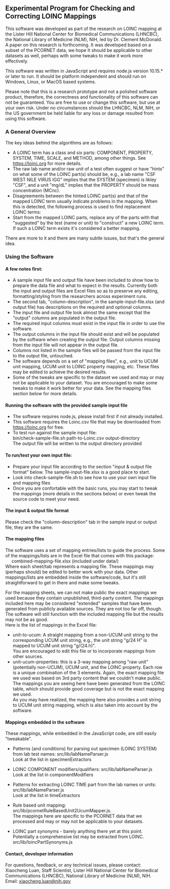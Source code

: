 ## Experimental Program for Checking and Correcting LOINC Mappings

This software was developed as part of the research on LOINC mapping at
the Lister Hill National Center for Biomedical Communications (LHNCBC), the National Library
of Medicine (NLM), NIH, led by Dr. Clement McDonald. A paper on this research is forthcoming. It was 
developed based on a subset of the PCORNET data, we hope It should be applicable to other datasets
as well, perhaps with some tweaks to make it work more effectively.

This software was written in JavaScript and requires node.js version 10.15.* or later to run.
It should be platform independent and should run on Windows, Linux, or MacOS based systems.

Please note that this is a research prototype and not a polished software product, therefore, 
the correctness and functionality of this software can not be guaranteed. You are free to use 
or change this software, but use at your own risk. Under no circumstances should the LHNCBC, 
NLM, NIH, or the US government be held liable for any loss or damage resulted from using this software.

### A General Overview
The key ideas behind the algorithms are as follows:
- A LOINC term has a class and six parts: COMPONENT, PROPERTY, SYSTEM, TIME, SCALE, and METHOD,
  among other things. See https://loinc.org for more details. 
- The raw lab name and/or raw unit of a test often suggest or have "hints" on what some of the 
  LOINC part(s) should be, e.g., a lab name "CSF WEST NILE VIRUS IGG" implies that the SYSTEM (specimen) 
  is likley "CSF", and a unit "mg/dL" implies that the PROPERTY should be mass concentration (MCnc).
- Disagreements between the hinted LOINC part(s) and that of the mapped LOINC term usually indicate
  problems in the mapping. When this is detected, the following process is used to find replacement 
  LOINC terms:
- Start from the mapped LOINC parts, replace any of the parts with that "suggested" by the test
  (name or unit) to "construct" a new LOINC term. If such a LOINC term exists it's considered a 
  better mapping.    

There are more to it and there are many subtle issues, but that's the general idea.  

### Using the Software
#### A few notes first:
- A sample input file and output file have been included to show how to prepare the data file and 
  what to expect in the results. Currently both the input and output files are Excel files so as to
  preserve any editing, formatting/styling from the researchers across experiment runs.
- The second tab, "column-description", in the sample-input-file.xlsx (and output file) has
  descriptions on the required and optional columns.
- The input file and output file look almost the same except that the "output" columns are populated
  in the output file.
- The required input columns must exist in the input file in order to use the software.
- The output columns in the input file should exist and will be populated by the software when creating the
  output file. Output columns missing from the input file will not appear in the output file.
- Columns not listed in the sample files will be passed from the input file to the output file, untouched.
- The software depends on a set of "mapping files", e.g., unit to UCUM unit mapping,
  UCUM unit to LOINC property mapping, etc. These files may be edited to achieve the desired results.
- Some of the tweaks are specific to the dataset we used and may or may not be applicable to your
  dataset. You are encouraged to make some tweaks to make it work better for your data.
  See the mapping files section below for more details.

#### Running the software with the provided sample input file
- The software requires node.js, please install first if not already installed.
- This software requires the Loinc.csv file that may be downloaded from https://loinc.org for free.
- To test run against the sample input file:   
    bin/check-sample-file.sh path-to-Loinc.csv output-directory  
  The output file will be written to the output directory provided

#### To run/test your own input file:
- Prepare your input file according to the section "input & output file format" below. The 
  sample-input-file.xlsx is a good place to start.
- Look into check-sample-file.sh to see how to use your own input file and mapping files
- Once you are confortable with the basic runs, you may start to tweak the mappings (more details in the
  sections below) or even tweak the source code to meet your need.

#### The input & output file format
Please check the "column-description" tab in the sample input or output file, they are the same.

#### The mapping files
The software uses a set of mapping entries/lists to guide the process. Some of the mappings/lists are 
in the Excel file that comes with this package:  
&nbsp;&nbsp;&nbsp;&nbsp; combined-mapping-file.xlsx (included under data/)  
Where each sheet/tab represents a mapping file. These mappings may (perhaps should) be edited to better
work with your data. Other mappings/lists are embedded inside the software/code, but it's still straightforward 
to get in there and make some tweaks.

For the mapping sheets, we can not make public the exact mappings we used because they contain unpublished, 
third-party content. The mappings included here may be considered "extended" samples that have been
generated from publicly available sources. They are not too far off, though. The software will still 
function with the included mapping file but the results may not be as good.  
Here is the list of mappings in the Excel file:
- unit-to-ucum: A straight mapping from a non-UCUM unit string to the corresponding UCUM unit string, e.g., 
  the unit string "g/24 H" is mapped to UCUM unit string "g/(24.h)".  
  You are encouraged to edit this file or to incorporate mappings from other sources.
- unit-ucum-properties: this is a 3-way mapping among "raw unit" (potentially non-UCUM), UCUM unit, and the LOINC
  property. Each row is a unique combination of the 3 elements. Again, the exact mapping file we used was based
  on 3rd party content that we couldn't make public. The mappings you are seeing here have been generated from
  the LOINC table, which should provide good coverage but is not the exact mapping we used.  
  As you may have realized, the mapping here also provides a unit string to UCUM unit string mapping, which is
  also taken into account by the software.
 
#### Mappings embedded in the software
These mappings, while embedded in the JavaScript code, are still easily "tweakable".
- Patterns (and conditions) for parsing out specimen (LOINC SYSTEM) from lab test names:
  src/lib/labNameParser.js  
  Look at the list in specimenExtractors
- LOINC COMPONENT modifiers/qualifiers:
  src/lib/labNameParser.js  
  Look at the list in componentModifiers
- Patterns for extracting LOINC TIME part from the lab names or units:
  src/lib/labNameParser.js  
  Look at the list in timeExtractors
- Rule based unit mapping: 
  src/lib/pcornetRuleBasedUnit2UcumMapper.js.  
  The mappings here are specific to the PCORNET data that we processed and may or may
  not be applicable to your datasets.

- LOINC part synonyms - barely anything there yet at this point. Potentially a comprehensive list may be
  extracted from LOINC.  
  src/lib/loincPartSynonyms.js  

#### Contact, developer information
For questions, feedback, or any technical issues, please contact:  
Xiaocheng Luan, Staff Scientist, 
Lister Hill National Center for Biomedical Communications (LHNCBC), National Library of Medicine (NLM), NIH.  
Email: xiaocheng.luan@nih.gov

